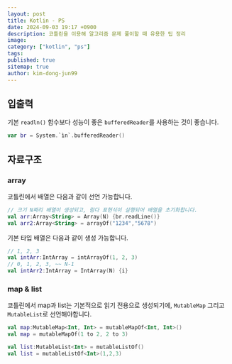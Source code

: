 ```yaml
---
layout: post
title: Kotlin - PS
date: 2024-09-03 19:17 +0900
description: 코틀린을 이용해 알고리즘 문제 풀이할 때 유용한 팁 정리
image:
category: ["kotlin", "ps"]
tags:
published: true
sitemap: true
author: kim-dong-jun99
---
```


## 입출력

기본 `readln()` 함수보다 성능이 좋은 `bufferedReader`를 사용하는 것이 좋습니다. 
```kotlin
var br = System.`ìn`.bufferedReader()
```

## 자료구조
### array

코틀린에서 배열은 다음과 같이 선언 가능합니다.
```kotlin
// 크기 N짜리 배열이 생성되고, 람다 표현식이 실행되어 배열을 초기화합니다.
val arr:Array<String> = Array(N) {br.readLine()}
val arr2:Array<String> = arrayOf("1234","5678")
```

기본 타입 배열은 다음과 같이 생성 가능합니다.
```kotlin
// 1, 2, 3
val intArr:IntArray = intArrayOf(1, 2, 3)
// 0, 1, 2, 3, ~~ N-1
val intArr2:IntArray = IntArray(N) {i}
```

### map & list

코틀린에서 map과 list는 기본적으로 읽기 전용으로 생성되기에, `MutableMap` 그리고 `MutableList`로 선언해야합니다.
```kotlin
val map:MutableMap<Int, Int> = mutableMapOf<Int, Int>()
val map = mutableMapOf(1 to 2, 2 to 3)

val list:MutableList<Int> = mutableListOf()
val list = mutableListOf<Int>(1,2,3)
```

